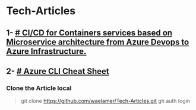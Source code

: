 # Tech-Articles


## 1- [# CI/CD for Containers services based on Microservice architecture from Azure Devops to Azure Infrastructure.](DevOps%20CI%20CD%20for%20container%20to%20App%20service/README.md)
## 2- [# Azure CLI Cheat Sheet](Azure%20ClI%20cheat%20sheet/README.md)
### Clone the Article local
> git clone https://github.com/waelamer/Tech-Articles.git
> gh auth login